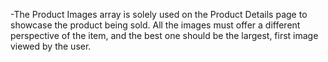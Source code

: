 -The Product Images array is solely used on the Product Details page to showcase the product being sold. All the images must offer a different perspective of the item, and the best one should be the largest, first image viewed by the user.
